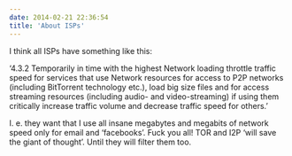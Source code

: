 ```yaml
---
date: 2014-02-21 22:36:54
title: 'About ISPs'
---
```


I think all ISPs have something like this:

‘4.3.2 Temporarily in time with the highest Network loading throttle traffic speed for services that
use Network resources for access to P2P networks (including BitTorrent technology etc.), load big
size files and for access streaming resources (including audio- and video-streaming) if using them
critically increase traffic volume and decrease traffic speed for others.’

I. e. they want that I use all insane megabytes and megabits of network speed only for email and
‘facebooks’. Fuck you all! TOR and I2P ‘will save the giant of thought’. Until they will filter them
too.
